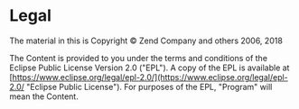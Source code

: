# Legal

The material in this is Copyright &copy; Zend Company and others 2006, 2018

The Content is provided to you under the terms and conditions of the
Eclipse Public License Version 2.0 (&quot;EPL&quot;).  A copy of the EPL is available 
at [https://www.eclipse.org/legal/epl-2.0/](https://www.eclipse.org/legal/epl-2.0/ "Eclipse Public License").
For purposes of the EPL, "Program" will mean the Content.